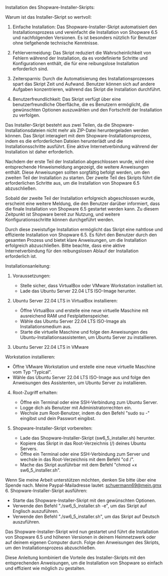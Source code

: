 Installation des Shopware-Installer-Skripts:

Warum ist das Installer-Skript so wertvoll:

1. Einfache Installation:
   Das Shopware-Installer-Skript automatisiert den Installationsprozess und vereinfacht die Installation von Shopware 6.5 und nachfolgenden Versionen. Es ist besonders nützlich für Benutzer ohne tiefgehende technische Kenntnisse.

2. Fehlervermeidung:
   Das Skript reduziert die Wahrscheinlichkeit von Fehlern während der Installation, da es vordefinierte Schritte und Konfigurationen enthält, die für eine reibungslose Installation erforderlich sind.

3. Zeitersparnis:
   Durch die Automatisierung des Installationsprozesses spart das Skript Zeit und Aufwand. Benutzer können sich auf andere Aufgaben konzentrieren, während das Skript die Installation durchführt.

4. Benutzerfreundlichkeit:
   Das Skript verfügt über eine benutzerfreundliche Oberfläche, die es Benutzern ermöglicht, die gewünschten Optionen auszuwählen und den Fortschritt der Installation zu verfolgen.

Das Installer-Skript besteht aus zwei Teilen, da die Shopware-Installationsdateien nicht mehr als ZIP-Datei heruntergeladen werden können. Das Skript interagiert mit dem Shopware-Installationsprozess, indem es die erforderlichen Dateien herunterlädt und die Installationsschritte ausführt. Eine aktive Internetverbindung während der Installation ist daher erforderlich.

Nachdem der erste Teil der Installation abgeschlossen wurde, wird eine entsprechende Hinweismeldung angezeigt, die weitere Anweisungen enthält. Diese Anweisungen sollten sorgfältig befolgt werden, um den zweiten Teil der Installation zu starten. Der zweite Teil des Skripts führt die erforderlichen Schritte aus, um die Installation von Shopware 6.5 abzuschließen.

Sobald der zweite Teil der Installation erfolgreich abgeschlossen wurde, erscheint eine weitere Meldung, die den Benutzer darüber informiert, dass die finale Installation von Shopware 6.5 gestartet werden kann. Zu diesem Zeitpunkt ist Shopware bereit zur Nutzung, und weitere Konfigurationsschritte können durchgeführt werden.

Durch diese zweistufige Installation ermöglicht das Skript eine nahtlose und effiziente Installation von Shopware 6.5. Es führt den Benutzer durch den gesamten Prozess und bietet klare Anweisungen, um die Installation erfolgreich abzuschließen. Bitte beachte, dass eine aktive Internetverbindung für den reibungslosen Ablauf der Installation erforderlich ist.

Installationsanleitung:

1. Voraussetzungen:
   - Stelle sicher, dass VirtualBox oder VMware Workstation installiert ist.
   - Lade das Ubuntu Server 22.04 LTS ISO-Image herunter.

2. Ubuntu Server 22.04 LTS in VirtualBox installieren:
   - Öffne VirtualBox und erstelle eine neue virtuelle Maschine mit ausreichend RAM und Festplattenspeicher.
   - Wähle das Ubuntu Server 22.04 LTS ISO-Image als Installationsmedium aus.
   - Starte die virtuelle Maschine und folge den Anweisungen des Ubuntu-Installationsassistenten, um Ubuntu Server zu installieren.

3. Ubuntu Server 22.04 LTS in VMware

 Workstation installieren:
   - Öffne VMware Workstation und erstelle eine neue virtuelle Maschine vom Typ "Typical".
   - Wähle das Ubuntu Server 22.04 LTS ISO-Image aus und folge den Anweisungen des Assistenten, um Ubuntu Server zu installieren.

4. Root-Zugriff erhalten:
   - Öffne ein Terminal oder eine SSH-Verbindung zum Ubuntu Server.
   - Logge dich als Benutzer mit Administratorrechten ein.
   - Wechsle zum Root-Benutzer, indem du den Befehl "sudo su -" eingibst und dein Passwort eingibst.

5. Shopware-Installer-Skript vorbereiten:
   - Lade das Shopware-Installer-Skript (sw6_5_installer.sh) herunter.
   - Kopiere das Skript in das Root-Verzeichnis (/) deines Ubuntu Servers.
   - Öffne ein Terminal oder eine SSH-Verbindung zum Server und wechsle in das Root-Verzeichnis mit dem Befehl "cd /".
   - Mache das Skript ausführbar mit dem Befehl "chmod +x sw6_5_installer.sh".


Wenn Sie meine Arbeit unterstützen möchten, denken Sie bitte über eine Spende nach.
Meine Paypal-Mailadresse lautet: schuermann69@mein.gmx
6. Shopware-Installer-Skript ausführen:
   - Starte das Shopware-Installer-Skript mit den gewünschten Optionen.
   - Verwende den Befehl "./sw6_5_installer.sh -e", um das Skript auf Englisch auszuführen.
   - Verwende den Befehl "./sw6_5_installer.sh", um das Skript auf Deutsch auszuführen.

Das Shopware-Installer-Skript wird nun gestartet und führt die Installation von Shopware 6.5 und höheren Versionen in deinem Heimnetzwerk oder auf deinem eigenen Computer durch. Folge den Anweisungen des Skripts, um den Installationsprozess abzuschließen.

Diese Anleitung kombiniert die Vorteile des Installer-Skripts mit den entsprechenden Anweisungen, um die Installation von Shopware so einfach und effizient wie möglich zu gestalten.
